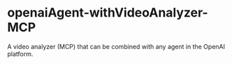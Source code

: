 # openaiAgent-withVideoAnalyzer-MCP
A video analyzer (MCP) that can be combined with any agent in the OpenAI platform.
